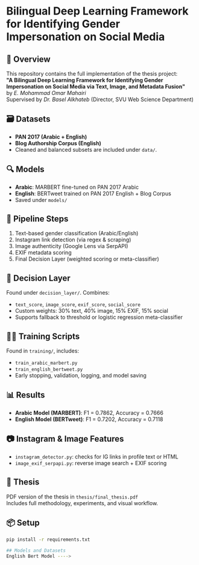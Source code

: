 # Bilingual Deep Learning Framework for Identifying Gender Impersonation on Social Media

## 🧠 Overview
This repository contains the full implementation of the thesis project:  
**"A Bilingual Deep Learning Framework for Identifying Gender Impersonation on Social Media via Text, Image, and Metadata Fusion"**  
by *E. Mohammad Omar Mahairi*  
Supervised by *Dr. Basel Alkhateb* (Director, SVU Web Science Department)

## 🗃 Datasets
- **PAN 2017 (Arabic + English)**
- **Blog Authorship Corpus (English)**
- Cleaned and balanced subsets are included under `data/`.

## 🔍 Models
- **Arabic**: MARBERT fine-tuned on PAN 2017 Arabic
- **English**: BERTweet trained on PAN 2017 English + Blog Corpus
- Saved under `models/`

## 🔄 Pipeline Steps
1. Text-based gender classification (Arabic/English)
2. Instagram link detection (via regex & scraping)
3. Image authenticity (Google Lens via SerpAPI)
4. EXIF metadata scoring
5. Final Decision Layer (weighted scoring or meta-classifier)

## 🧩 Decision Layer
Found under `decision_layer/`. Combines:
- `text_score`, `image_score`, `exif_score`, `social_score`
- Custom weights: 30% text, 40% image, 15% EXIF, 15% social
- Supports fallback to threshold or logistic regression meta-classifier

## 🏃‍♂️ Training Scripts
Found in `training/`, includes:
- `train_arabic_marbert.py`
- `train_english_bertweet.py`
- Early stopping, validation, logging, and model saving

## 📊 Results
- **Arabic Model (MARBERT)**: F1 = 0.7862, Accuracy = 0.7666
- **English Model (BERTweet)**: F1 = 0.7202, Accuracy = 0.7118

## 📷 Instagram & Image Features
- `instagram_detector.py`: checks for IG links in profile text or HTML
- `image_exif_serpapi.py`: reverse image search + EXIF scoring

## 📘 Thesis
PDF version of the thesis in `thesis/final_thesis.pdf`  
Includes full methodology, experiments, and visual workflow.

## 📦 Setup
```bash
pip install -r requirements.txt

## Models and Datasets
English Bert Model ----> 
